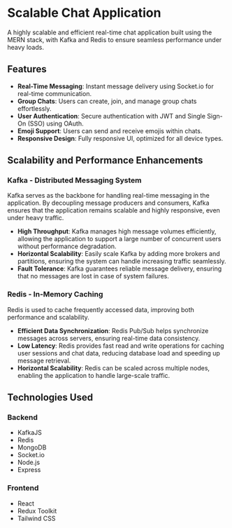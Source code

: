 # Scalable Chat Application

A highly scalable and efficient real-time chat application built using the MERN stack, with Kafka and Redis to ensure seamless performance under heavy loads.

## Features

- **Real-Time Messaging**: Instant message delivery using Socket.io for real-time communication.
- **Group Chats**: Users can create, join, and manage group chats effortlessly.
- **User Authentication**: Secure authentication with JWT and Single Sign-On (SSO) using OAuth.
- **Emoji Support**: Users can send and receive emojis within chats.
- **Responsive Design**: Fully responsive UI, optimized for all device types.

## Scalability and Performance Enhancements

### Kafka - Distributed Messaging System

Kafka serves as the backbone for handling real-time messaging in the application. By decoupling message producers and consumers, Kafka ensures that the application remains scalable and highly responsive, even under heavy traffic.

- **High Throughput**: Kafka manages high message volumes efficiently, allowing the application to support a large number of concurrent users without performance degradation.
- **Horizontal Scalability**: Easily scale Kafka by adding more brokers and partitions, ensuring the system can handle increasing traffic seamlessly.
- **Fault Tolerance**: Kafka guarantees reliable message delivery, ensuring that no messages are lost in case of system failures.

### Redis - In-Memory Caching

Redis is used to cache frequently accessed data, improving both performance and scalability.

- **Efficient Data Synchronization**: Redis Pub/Sub helps synchronize messages across servers, ensuring real-time data consistency.
- **Low Latency**: Redis provides fast read and write operations for caching user sessions and chat data, reducing database load and speeding up message retrieval.
- **Horizontal Scalability**: Redis can be scaled across multiple nodes, enabling the application to handle large-scale traffic.

## Technologies Used

### Backend

- KafkaJS
- Redis
- MongoDB
- Socket.io
- Node.js
- Express

### Frontend

- React
- Redux Toolkit
- Tailwind CSS
